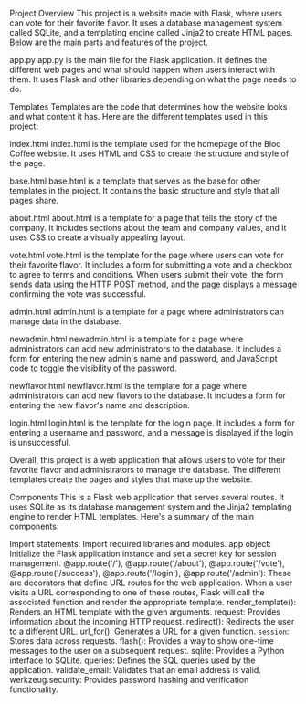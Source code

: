 Project Overview
This project is a website made with Flask, where users can vote for their favorite flavor. It uses a database management system called SQLite, and a templating engine called Jinja2 to create HTML pages. Below are the main parts and features of the project.

app.py
app.py is the main file for the Flask application. It defines the different web pages and what should happen when users interact with them. It uses Flask and other libraries depending on what the page needs to do.

Templates
Templates are the code that determines how the website looks and what content it has. Here are the different templates used in this project:

index.html
index.html is the template used for the homepage of the Bloo Coffee website. It uses HTML and CSS to create the structure and style of the page.

base.html
base.html is a template that serves as the base for other templates in the project. It contains the basic structure and style that all pages share.

about.html
about.html is a template for a page that tells the story of the company. It includes sections about the team and company values, and it uses CSS to create a visually appealing layout.

vote.html
vote.html is the template for the page where users can vote for their favorite flavor. It includes a form for submitting a vote and a checkbox to agree to terms and conditions. When users submit their vote, the form sends data using the HTTP POST method, and the page displays a message confirming the vote was successful.

admin.html
admin.html is a template for a page where administrators can manage data in the database.

newadmin.html
newadmin.html is a template for a page where administrators can add new administrators to the database. It includes a form for entering the new admin's name and password, and JavaScript code to toggle the visibility of the password.

newflavor.html
newflavor.html is the template for a page where administrators can add new flavors to the database. It includes a form for entering the new flavor's name and description.

login.html
login.html is the template for the login page. It includes a form for entering a username and password, and a message is displayed if the login is unsuccessful.

Overall, this project is a web application that allows users to vote for their favorite flavor and administrators to manage the database. The different templates create the pages and styles that make up the website.

Components
This is a Flask web application that serves several routes. It uses SQLite as its database management system and the Jinja2 templating engine to render HTML templates. Here's a summary of the main components:

Import statements: Import required libraries and modules.
app object: Initialize the Flask application instance and set a secret key for session management.
@app.route('/'), @app.route('/about'), @app.route('/vote'), @app.route('/success'), @app.route('/login'), @app.route('/admin'): These are decorators that define URL routes for the web application. When a user visits a URL corresponding to one of these routes, Flask will call the associated function and render the appropriate template.
render_template(): Renders an HTML template with the given arguments.
request: Provides information about the incoming HTTP request.
redirect(): Redirects the user to a different URL.
url_for(): Generates a URL for a given function.
`session`: Stores data across requests.
flash(): Provides a way to show one-time messages to the user on a subsequent request.
sqlite: Provides a Python interface to SQLite.
queries: Defines the SQL queries used by the application.
validate_email: Validates that an email address is valid.
werkzeug.security: Provides password hashing and verification functionality.
